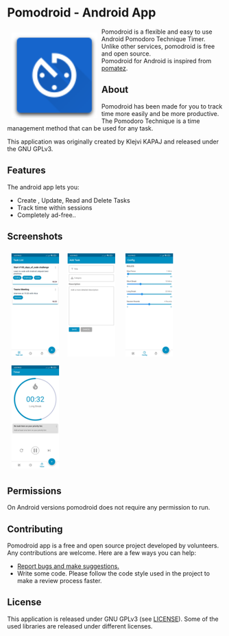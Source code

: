 # Pomodroid - Android App

<img src="/screenshots/icon.svg" align="left"
width="200" hspace="10" vspace="10">

Pomodroid is a flexible and easy to use Android Pomodoro Technique Timer.  
Unlike other services, pomodroid is free and open source.  
Pomodroid for Android is inspired from [pomatez](https://github.com/roldanjr/pomatez).


## About

Pomodroid has been made for you to track time more easily and be more productive.
The Pomodoro Technique is a time management method that can be used for any task. 

This application was originally created by Klejvi KAPAJ and released under the GNU GPLv3.

## Features

The android app lets you:
- Create , Update, Read and Delete Tasks
- Track time within sessions
- Completely ad-free..


## Screenshots

[<img src="/screenshots/fig1.jpg" align="left"
width="22%"
    hspace="10" vspace="10">](/screenshots/fig1.jpg)
[<img src="/screenshots/fig2.jpg" align="center"
width="22%"
    hspace="10" vspace="10">](/screenshots/fig3.jpg)
    [<img src="/screenshots/fig3.jpg" align="center"
width="22%"
    hspace="10" vspace="10">](/screenshots/fig4.jpg)
    [<img src="/screenshots/fig4.jpg" align="center"
width="22%"
    hspace="10" vspace="10">](/screenshots/fig4.jpg)

## Permissions

On Android versions pomodroid does not require any permission to run.


## Contributing

Pomodroid app is a free and open source project developed by volunteers. Any contributions are welcome. Here are a few ways you can help:
 * [Report bugs and make suggestions.](https://github.com/kl3jvi/pomodroid/issues)
 * Write some code. Please follow the code style used in the project to make a review process faster.

## License

This application is released under GNU GPLv3 (see [LICENSE](LICENSE)).
Some of the used libraries are released under different licenses.

